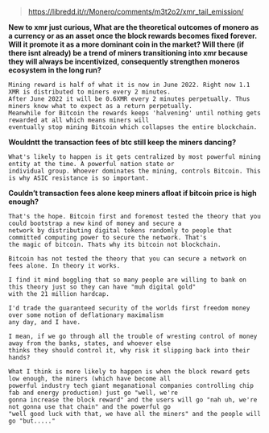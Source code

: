 > https://libredd.it/r/Monero/comments/m3t2o2/xmr_tail_emission/


**New to xmr just curious, What are the theoretical outcomes of monero as a currency or as an asset once the block rewards becomes fixed forever. Will it promote it as a more dominant coin in the market? Will there (if there isnt already) be a trend of miners transitioning into xmr because they will always be incentivized, consequently strengthen moneros ecosystem in the long run?**

```
Mining reward is half of what it is now in June 2022. Right now 1.1 XMR is distributed to miners every 2 minutes. 
After June 2022 it will be 0.6XMR every 2 minutes perpetually. Thus miners know what to expect as a return perpetually. 
Meanwhile for Bitcoin the rewards keeps 'halvening' until nothing gets rewarded at all which means miners will 
eventually stop mining Bitcoin which collapses the entire blockchain.
```

**Wouldntt the transaction fees of btc still keep the miners dancing?**
```
What's likely to happen is it gets centralized by most powerful mining entity at the time. A powerful nation state or 
individual group. Whoever dominates the mining, controls Bitcoin. This is why ASIC resistance is so important.
```

**Couldn’t transaction fees alone keep miners afloat if bitcoin price is high enough?**
```
That's the hope. Bitcoin first and foremost tested the theory that you could bootstrap a new kind of money and secure a 
network by distributing digital tokens randomly to people that committed computing power to secure the network. That's 
the magic of bitcoin. Thats why its bitcoin not blockchain.

Bitcoin has not tested the theory that you can secure a network on fees alone. In theory it works.

I find it mind boggling that so many people are willing to bank on this theory just so they can have "muh digital gold" 
with the 21 million hardcap.

I'd trade the guaranteed security of the worlds first freedom money over some notion of deflationary maximalism 
any day, and I have.

I mean, if we go through all the trouble of wresting control of money away from the banks, states, and whoever else 
thinks they should control it, why risk it slipping back into their hands?

What I think is more likely to happen is when the block reward gets low enough, the miners (which have become all 
powerful industry tech giant meganational companies controlling chip fab and energy production) just go "well, we're 
gonna increase the block reward" and the users will go "nah uh, we're not gonna use that chain" and the powerful go 
"well good luck with that, we have all the miners" and the people will go "but....."

```
